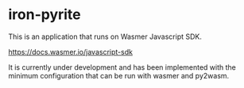 # iron-pyrite

This is an application that runs on Wasmer Javascript SDK.

https://docs.wasmer.io/javascript-sdk

It is currently under development and has been implemented with the minimum configuration that can be run with wasmer and py2wasm.